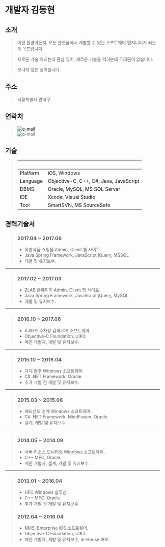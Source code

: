 # 개발자 김동현

## 소개
><p>어떤 환경이든지, 모든 플랫폼에서 개발할 수 있는 소프트웨어 엔지니어가 되는 게 목표입니다.</p>
><p>새로운 기술 익히는데 관심 있어, 새로운 기술을 익히는데 두려움이 없습니다.</p>
><p>모나지 않은 성격입니다.</p>

## 주소
>서울특별시 관악구

## 연락처
>[![e-mail](https://img.shields.io/badge/email-eastsunshinee@gmail.com-blue.svg)](mailto:yo@yevgnenll.me)<br />
>![e-mail](https://img.shields.io/badge/phone-010--4788--1327-blue.svg)

## 기술
>|  |  |
>| ------------- | ------------- |
>| Platform  | iOS, Windows |
>| Language  | Objective-C, C++, C#, Java, JavaScript |
>| DBMS | Oracle, MySQL, MS SQL Server |
>| IDE | Xcode, Visual Studio |
>| Tool | SmartSVN, MS SourceSafe |

## 경력기술서
>### 2017.04 ~ 2017.06
>- 옥반식품 쇼핑몰 Admin, Client 웹 사이트.
>- Java Spring Framework, JavaScript jQuery, MSSQL
>- 개발 및 유지보수.
***

>### 2017.02 ~ 2017.03
>- ZLAB 홈페이지 Admin, Client 웹 사이트.
>- Java Spring Framework, JavaScript jQuery, MySQL.
>- 개발 및 유지보수.
***

>### 2016.10 ~ 2017.06
>- AJ파크 주차장 검색 iOS 소프트웨어.
>- Objective-C Foundation, UIKit.
>- 메인 개발자, 개발 및 유지보수.
***

>### 2015.10 ~ 2016.04
>- 자재 발주 Windows 소프트웨어.
>- C# .NET Framework, Oracle.
>- 추가 개발 건 개발 및 유지보수.<p></p>
***

>### 2015.03 ~ 2015.08
>- 헤드엔드 설계 Windows 소프트웨어. 
>- C# .NET Framework, MindFusion, Oracle.
>- 설계, 개발 및 유지보수.<p></p>
***

>### 2014.05 ~ 2014.09
>- 서버 리소스 모니터링 Windows 소프트웨어.
>- C++ MFC, Oracle.
>- 메인 개발자, 설계, 개발 및 유지보수.
***

>### 2013.01 ~ 2016.04
>- HFC Windows 솔루션. 
>- C++ MFC, Oracle.
>- 추가 개발 건 개발 및 유지보수.

>### 2012.04 ~ 2016.04
>- NMS, Enterprise iOS 소프트웨어.
>- Objective-C Foundation, UIKit.
>- 메인 개발자, 개발 및 유지보수, In-House 배포.
